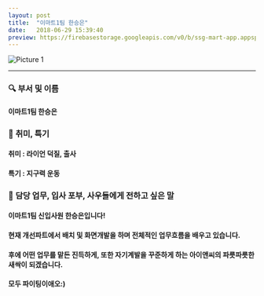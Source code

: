 ```yaml
---
layout: post
title:  "이마트1팀 한승은"
date:   2018-06-29 15:39:40
preview: https://firebasestorage.googleapis.com/v0/b/ssg-mart-app.appspot.com/o/%EB%8F%99%EA%B8%B0%EC%82%AC%EC%A7%84%2F191929.jpg?alt=media&token=353657b0-7290-4c7a-8110-9f0f9359f425
---
```


![Picture 1](https://firebasestorage.googleapis.com/v0/b/ssg-mart-app.appspot.com/o/%EC%85%80%EC%B9%B4%2F%ED%95%9C%EC%8A%B9%EC%9D%80.jpg?alt=media&token=da511014-210f-481b-a4ec-f07f0854333d)

---

### 🔍 **부서 및 이름**
    
#### 이마트1팀 한승은

### 🔔 **취미, 특기**

#### 취미 : 라이언 덕질, 출사
   
#### 특기 : 지구력 운동

### 🔔 **담당 업무, 입사 포부, 사우들에게 전하고 싶은 말**
 
#### 이마트1팀 신입사원 한승은입니다! 
    
#### 현재 개선파트에서 배치 및 화면개발을 하며 전체적인 업무흐름을 배우고 있습니다. 
    
#### 후에 어떤 업무를 맡든 진득하게, 또한 자기계발을 꾸준하게 하는 아이앤씨의 파릇파릇한 새싹이 되겠습니다.
    
#### 모두 파이팅이애오:)